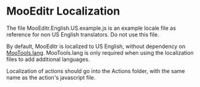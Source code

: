 MooEditr Localization
========================

The file MooEditr.English.US.example.js is an example locale file as reference for non US English translators. Do not use this file.

By default, MooEditr is localized to US English, without dependency on [MooTools.lang](http://mootools.net/docs/more/Core/Lang). MooTools.lang is only required when using the localization files to add additional languages.

Localization of actions should go into the Actions folder, with the same name as the action's javascript file.